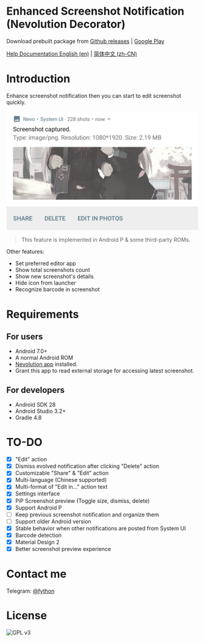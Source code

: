 Enhanced Screenshot Notification (Nevolution Decorator)
====

Download prebuilt package from [Github releases](https://github.com/fython/EnhancedScreenshotNotification/releases) | [Google Play](https://play.google.com/store/apps/details?id=moe.feng.nevo.decorators.enscreenshot)

[Help Documentation English (en)](./HELP.md) | [简体中文 (zh-CN)](./.github/HELP_zh_CN.md)

# Introduction

Enhance screenshot notification then you can start to edit screenshot quickly.

![Screenshot](.github/screenshot.png)

> This feature is implemented in Android P & some third-party ROMs.

Other features:

- Set preferred editor app
- Show total screenshots count
- Show new screenshot's details
- Hide icon from launcher
- Recognize barcode in screenshot

# Requirements

## For users

- Android 7.0+
- A normal Android ROM
- [Nevolution app](https://play.google.com/store/apps/details?id=com.oasisfeng.nevo) installed.
- Grant this app to read external storage for accessing latest screenshot.

## For developers

- Android SDK 28
- Android Studio 3.2+
- Gradle 4.8

# TO-DO

- [x] "Edit" action
- [x] Dismiss evolved notification after clicking "Delete" action
- [x] Customizable "Share" & "Edit" action
- [x] Multi-language (Chinese supported)
- [x] Multi-format of "Edit in..." action text
- [x] Settings interface
- [x] PiP Screenshot preview (Toggle size, dismiss, delete)
- [x] Support Android P
- [ ] Keep previous screenshot notification and organize them
- [ ] Support older Android version
- [x] Stable behavior when other notifications are posted from System UI
- [x] Barcode detection
- [x] Material Design 2
- [x] Better screenshot preview experience

# Contact me

Telegram: [@fython](https://t.me/fython)

# License

![GPL v3](https://www.gnu.org/graphics/gplv3-127x51.png)
